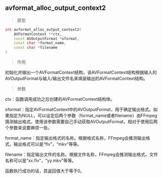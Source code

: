 ## avformat_alloc_output_context2

> 原型

```c++
int avformat_alloc_output_context2(
    AVFormatContext **ctx, 
    const AVOutputFormat *oformat,
    const char *format_name, 
    const char *filename
)
```

> 作用

初始化并输出一个AVFormatContext结构，该AVFormatContext结构根据输入的AVOutputFormat与输入/输出文件名来填装输出的AVFormatContext结构。

> 参数

ctx：函数调用成功之后创建的AVFormatContext结构体。

oformat：指定AVFormatContext中的AVOutputFormat，用于确定输出格式。如果指定为NULL，可以设定后两个参数（format_name或者filename）由FFmpeg猜测输出格式。使用该参数需要自己手动获取AVOutputFormat，相对于使用后两个参数来说要麻烦一些。

format_name：指定输出格式的名称。根据格式名称，FFmpeg会推测输出格式。输出格式可以是“flv”，“mkv”等等。

filename：指定输出文件的名称。根据文件名称，FFmpeg会推测输出格式。文件名称可以是“xx.flv”，“yy.mkv”等等。

函数执行成功的话，其返回值大于等于0。